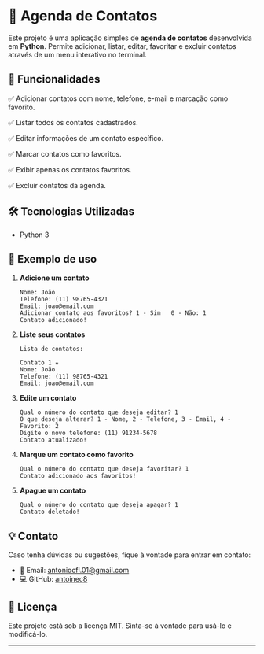 # 📒 Agenda de Contatos

Este projeto é uma aplicação simples de **agenda de contatos** desenvolvida em **Python**. Permite adicionar, listar, editar, favoritar e excluir contatos através de um menu interativo no terminal.

## 📌 Funcionalidades

✅ Adicionar contatos com nome, telefone, e-mail e marcação como favorito.

✅ Listar todos os contatos cadastrados.

✅ Editar informações de um contato específico.

✅ Marcar contatos como favoritos.

✅ Exibir apenas os contatos favoritos.

✅ Excluir contatos da agenda.

## 🛠️ Tecnologias Utilizadas

- Python 3

## 🚀 Exemplo de uso

1. **Adicione um contato**
   ```
   Nome: João
   Telefone: (11) 98765-4321
   Email: joao@email.com
   Adicionar contato aos favoritos? 1 - Sim   0 - Não: 1
   Contato adicionado!
   ```

2. **Liste seus contatos**
   ```
   Lista de contatos:

   Contato 1 ★
   Nome: João
   Telefone: (11) 98765-4321
   Email: joao@email.com
   ```

3. **Edite um contato**
   ```
   Qual o número do contato que deseja editar? 1
   O que deseja alterar? 1 - Nome, 2 - Telefone, 3 - Email, 4 - Favorito: 2
   Digite o novo telefone: (11) 91234-5678
   Contato atualizado!
   ```

4. **Marque um contato como favorito**
   ```
   Qual o número do contato que deseja favoritar? 1
   Contato adicionado aos favoritos!
   ```

5. **Apague um contato**
   ```
   Qual o número do contato que deseja apagar? 1
   Contato deletado!
   ```

## 💡 Contato

Caso tenha dúvidas ou sugestões, fique à vontade para entrar em contato:
- 📧 Email: antoniocfl.01@gmail.com
- 💻 GitHub: [antoinec8](https://github.com/antoinec8)

## 📄 Licença

Este projeto está sob a licença MIT. Sinta-se à vontade para usá-lo e modificá-lo.

---